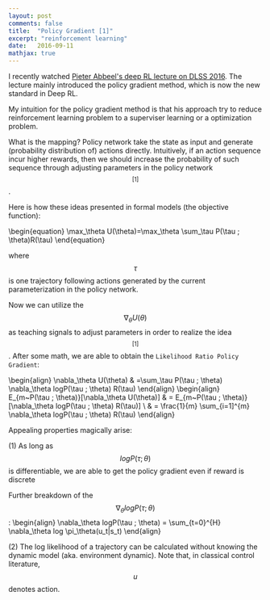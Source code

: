 ```yaml
---
layout: post
comments: false
title:  "Policy Gradient [1]"
excerpt: "reinforcement learning"
date:   2016-09-11
mathjax: true
---
```


I recently watched [Pieter Abbeel's deep RL lecture on DLSS 2016](http://videolectures.net/deeplearning2016_abbeel_deep_reinforcement/). 
The lecture mainly introduced the policy gradient method, which is now the new standard in Deep RL.

My intuition for the policy gradient method is that his approach try to reduce reinforcement learning problem to a superviser learning or a optimization problem.

What is the mapping?
Policy network take the state as input and generate (probability distribution of) actions directly.
Intuitively, if an action sequence incur higher rewards, then we should increase the probability of such sequence through adjusting parameters in the policy network $$ ^{[1]}$$.

Here is how these ideas presented in formal models (the objective function):

\begin{equation}
\max_\theta U(\theta)=\max_\theta \sum_\tau P(\tau ; \theta)R(\tau)
\end{equation}

where $$\tau$$ is one trajectory following actions generated by the current parameterization in the policy network.

Now we can utilize the $$\nabla_\theta U(\theta)$$ as teaching signals to adjust parameters in order to realize the idea $$ ^{[1]}$$.
After some math, we are able to obtain the `Likelihood Ratio Policy Gradient`:

\begin{align}
\nabla_\theta U(\theta) & =\sum_\tau P(\tau ; \theta) \nabla_\theta logP(\tau ; \theta) R(\tau)
\end{align}
\begin{align}
E_{m~P(\tau ; \theta)}[\nabla_\theta U(\theta)] & = E_{m~P(\tau ; \theta)}[\nabla_\theta logP(\tau ; \theta) R(\tau)] \\
& = \frac{1}{m} \sum_{i=1]^{m} \nabla_\theta logP(\tau ; \theta) R(\tau)
\end{align}

Appealing properties magically arise:

(1) As long as $$logP(\tau ; \theta)$$ is differentiable, we are able to get the policy gradient even if reward is discrete

Further breakdown of the $$ \nabla_\theta logP(\tau ; \theta) $$:
\begin{align}
\nabla_\theta logP(\tau ; \theta) = \sum_{t=0}^{H} \nabla_\theta log \pi_\theta(u_t|s_t)
\end{align}

(2) The log likelihood of a trajectory can be calculated without knowing the dynamic model (aka. environment dynamic). Note that, in classical control literature, $$u$$ denotes action.








